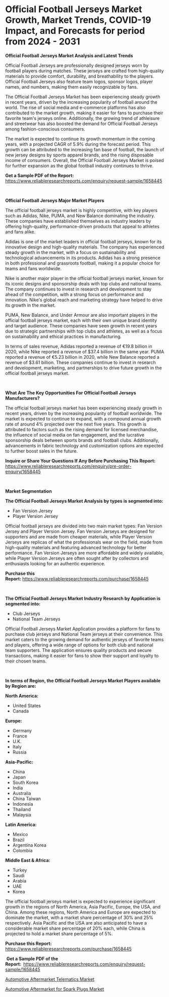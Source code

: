 <p><h1>Official Football Jerseys Market Growth, Market Trends, COVID-19 Impact, and Forecasts for period from 2024 - 2031</h1></p><p><strong>Official Football Jerseys Market Analysis and Latest Trends</strong></p>
<p><p>Official Football Jerseys are professionally designed jerseys worn by football players during matches. These jerseys are crafted from high-quality materials to provide comfort, durability, and breathability to the players. Official Football Jerseys also feature team logos, sponsor logos, player names, and numbers, making them easily recognizable by fans.</p><p>The Official Football Jerseys Market has been experiencing steady growth in recent years, driven by the increasing popularity of football around the world. The rise of social media and e-commerce platforms has also contributed to the market growth, making it easier for fans to purchase their favorite team's jerseys online. Additionally, the growing trend of athleisure and streetwear has also boosted the demand for Official Football Jerseys among fashion-conscious consumers.</p><p>The market is expected to continue its growth momentum in the coming years, with a projected CAGR of 5.9% during the forecast period. This growth can be attributed to the increasing fan base of football, the launch of new jersey designs by sports apparel brands, and the rising disposable income of consumers. Overall, the Official Football Jerseys Market is poised for further expansion as the global football industry continues to thrive.</p></p>
<p><strong>Get a Sample PDF of the Report:&nbsp;</strong> <a href="https://www.reliableresearchreports.com/enquiry/request-sample/1658445">https://www.reliableresearchreports.com/enquiry/request-sample/1658445</a></p>
<p>&nbsp;</p>
<p><strong>Official Football Jerseys Major Market Players</strong></p>
<p><p>The official football jerseys market is highly competitive, with key players such as Adidas, Nike, PUMA, and New Balance dominating the industry. These companies have established themselves as industry leaders by offering high-quality, performance-driven products that appeal to athletes and fans alike.</p><p>Adidas is one of the market leaders in official football jerseys, known for its innovative design and high-quality materials. The company has experienced steady growth in the market, with a focus on sustainability and technological advancements in its products. Adidas has a strong presence in both professional and grassroots football, making it a popular choice for teams and fans worldwide.</p><p>Nike is another major player in the official football jerseys market, known for its iconic designs and sponsorship deals with top clubs and national teams. The company continues to invest in research and development to stay ahead of the competition, with a strong focus on performance and innovation. Nike's global reach and marketing strategy have helped to drive its growth in the market.</p><p>PUMA, New Balance, and Under Armour are also important players in the official football jerseys market, each with their own unique brand identity and target audience. These companies have seen growth in recent years due to strategic partnerships with top clubs and athletes, as well as a focus on sustainability and ethical practices in manufacturing.</p><p>In terms of sales revenue, Adidas reported a revenue of €19.8 billion in 2020, while Nike reported a revenue of $37.4 billion in the same year. PUMA reported a revenue of €5.23 billion in 2020, while New Balance reported a revenue of $3.61 billion. These companies continue to invest in research and development, marketing, and partnerships to drive future growth in the official football jerseys market.</p></p>
<p>&nbsp;</p>
<p><strong>What Are The Key Opportunities For Official Football Jerseys Manufacturers?</strong></p>
<p><p>The official football jerseys market has been experiencing steady growth in recent years, driven by the increasing popularity of football worldwide. The market is expected to continue to expand, with a compound annual growth rate of around 4% projected over the next five years. This growth is attributed to factors such as the rising demand for licensed merchandise, the influence of social media on fan engagement, and the lucrative sponsorship deals between sports brands and football clubs. Additionally, advancements in fabric technology and customization options are expected to further boost sales in the future.</p></p>
<p><strong>Inquire or Share Your Questions If Any Before Purchasing This Report:</strong> <a href="https://www.reliableresearchreports.com/enquiry/pre-order-enquiry/1658445">https://www.reliableresearchreports.com/enquiry/pre-order-enquiry/1658445</a></p>
<p>&nbsp;</p>
<p><strong>Market Segmentation</strong></p>
<p><strong>The Official Football Jerseys Market Analysis by types is segmented into:</strong></p>
<p><ul><li>Fan Version Jersey</li><li>Player Version Jersey</li></ul></p>
<p><p>Official football jerseys are divided into two main market types: Fan Version Jersey and Player Version Jersey. Fan Version Jerseys are designed for supporters and are made from cheaper materials, while Player Version Jerseys are replicas of what the professionals wear on the field, made from high-quality materials and featuring advanced technology for better performance. Fan Version Jerseys are more affordable and widely available, while Player Version Jerseys are often sought after by collectors and enthusiasts looking for an authentic experience.</p></p>
<p><strong>Purchase this Report:&nbsp;</strong><a href="https://www.reliableresearchreports.com/purchase/1658445">https://www.reliableresearchreports.com/purchase/1658445</a></p>
<p>&nbsp;</p>
<p><strong>The Official Football Jerseys Market Industry Research by Application is segmented into:</strong></p>
<p><ul><li>Club Jerseys</li><li>National Team Jerseys</li></ul></p>
<p><p>Official Football Jerseys Market Application provides a platform for fans to purchase club jerseys and National Team jerseys at their convenience. This market caters to the growing demand for authentic jerseys of favorite teams and players, offering a wide range of options for both club and national team supporters. The application ensures quality products and secure transactions, making it easier for fans to show their support and loyalty to their chosen teams.</p></p>
<p>&nbsp;</p>
<p><strong>In terms of Region, the Official Football Jerseys Market Players available by Region are:</strong></p>
<p>
    <p> <strong> North America: </strong>
        <ul>
            <li>United States</li>
            <li>Canada</li>
        </ul>
        </p> 
    <p> <strong> Europe: </strong>
        <ul>
            <li>Germany</li>
            <li>France</li>
            <li>U.K.</li>
            <li>Italy</li>
            <li>Russia</li>
        </ul>
        </p> 
    <p> <strong> Asia-Pacific: </strong>
        <ul>
            <li>China</li>
            <li>Japan</li>
            <li>South Korea</li>
            <li>India</li>
            <li>Australia</li>
            <li>China Taiwan</li>
            <li>Indonesia</li>
            <li>Thailand</li>
            <li>Malaysia</li>
        </ul>
        </p> 
    <p> <strong> Latin America: </strong>
        <ul>
            <li>Mexico</li>
            <li>Brazil</li>
            <li>Argentina Korea</li>
            <li>Colombia</li>
        </ul>
        </p> 
    <p> <strong> Middle East & Africa: </strong>
        <ul>
            <li>Turkey</li>
            <li>Saudi</li>
            <li>Arabia</li>
            <li>UAE</li>
            <li>Korea</li>
        </ul>
    </p>
    </p>
<p><p>The official football jerseys market is expected to experience significant growth in the regions of North America, Asia Pacific, Europe, the USA, and China. Among these regions, North America and Europe are expected to dominate the market, with a market share percentage of 30% and 25% respectively. Asia Pacific and the USA are also anticipated to have a considerable market share percentage of 20% each, while China is projected to hold a market share percentage of 5%.</p></p>
<p><strong>Purchase this Report: </strong><a href="https://www.reliableresearchreports.com/purchase/1658445">https://www.reliableresearchreports.com/purchase/1658445</a></p>
<p>&nbsp;<strong>Get a Sample PDF of the Report:&nbsp;&nbsp;</strong><a href="https://www.reliableresearchreports.com/enquiry/request-sample/1658445">https://www.reliableresearchreports.com/enquiry/request-sample/1658445</a></p>
<p><strong></strong></p>
<p><p><a href="https://full-wildebeest-80b.notion.site/Automotive-Aftermarket-Telematics-Market-with-the-goal-of-estimating-the-market-size-and-future-grow-15db5ddd1f3a4fedaee812dac2c863c8">Automotive Aftermarket Telematics Market</a></p><p><a href="https://pretty-mail-caf.notion.site/Automotive-Aftermarket-for-Spark-Plugs-Market-Research-Report-Forecasted-for-Period-from-2024-203-985c911c6fd646f3a1fd0bfa31b50260">Automotive Aftermarket for Spark Plugs Market</a></p></p>
